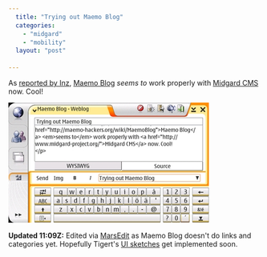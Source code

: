 ```yaml
---
  title: "Trying out Maemo Blog"
  categories: 
    - "midgard"
    - "mobility"
  layout: "post"

---
```

<p>
 As <a href="http://inz.fi/blog/?p=66">reported by Inz</a>, <a href="http://maemo-hackers.org/wiki/MaemoBlog">Maemo Blog</a> <em>seems to</em> work properly with <a href="http://www.midgard-project.org/">Midgard CMS</a> now. Cool!
</p>

<p>
<img src="/files/maemo-blog-test-small.jpg" border="0" height="240" width="400" alt="maemo-blog-test-small.jpg" />

<p>
<strong>Updated 11:09Z:</strong> Edited via <a href="http://ranchero.com/marsedit/">MarsEdit</a> as Maemo Blog doesn't do links and categories yet. Hopefully Tigert's <a href="http://maemo-hackers.org/wiki/MaemoBlog/UserInterfaceSketches">UI sketches</a> get implemented soon.
</p>